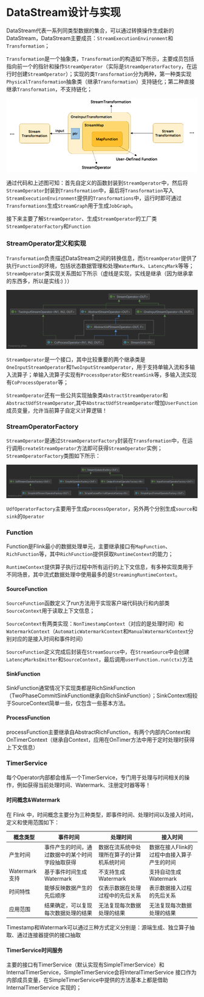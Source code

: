 # DataStream设计与实现

​	DataStream代表一系列同类型数据的集合，可以通过转换操作生成新的DataStream，DataStream主要成员：`StreamExecutionEnvironment`和`Transformation`；

​	`Transformation`是一个抽象类，`Transformation`的构造如下所示，主要成员包括指向前一个的指针和操作`StreamOperator`（实际是`StreamOperatorFactory`，在运行时创建`StreamOperator`）；实现的类`Transformation`分为两种，第一种类实现`PhysicalTransformation`抽象类（继承`Transformation`）支持链化；第二种直接继承`Transformation`，不支持链化；

![img](DataStream设计实现.assets/TB12u5yJFXXXXXhaXXXXXXXXXXX)

通过代码和上述图可知：首先自定义的函数封装到`StreamOperator`中，然后将`StreamOperator`封装到`Transformation`中，最后将`Transformation`写入`StreamExecutionEnvironment`提供的`Transformations`中，运行时即可通过`Transformations`生成`StreamGraph`用于生成`JobGraph`。

接下来主要了解`StreamOperator`、生成`StreamOperator`的工厂类`StreamOperatorFactory`和`Function`

### StreamOperator定义和实现

​	`Transformation`负责描述DataStream之间的转换信息，而`StreamOperator`提供了执行`Function`的环境，包括状态数据管理和处理`WaterMark`、`LatencyMark`等等；`StreamOperator`类实现关系图如下所示（虚线是实现，实线是继承（因为继承拿的东西多，所以是实线:)  ））

![StreamOperator](DataStream设计实现.assets/StreamOperator.png)

`StreamOperator`是一个接口，其中比较重要的两个继承类是`OneInputStreamOperator`和`TwoInputStreamOperator`，用于支持单输入流和多输入流算子；单输入流算子实现有`ProcessOperator`和`StreamSink`等，多输入流实现有`CoProcessOperator`等；

​	`StreamOperator`还有一些公共实现抽象类`AbstractStreamOperator`和`AbstractUdfStreamOperator`,其中`AbstractUdfStreamOperator`增加`UserFunction`成员变量，允许当前算子自定义计算逻辑！

### StreamOperatorFactory

​	`StreamOperator`是通过`StreamOperatorFactory`封装在`Transformation`中，在运行调用`createStreamOperator`方法即可获得`StreamOperator`实例；`StreamOperatorFactory`类图如下所示：

![StreamOperatorFactory](DataStream设计实现.assets/StreamOperatorFactory.png)

`UdfOperatorFactory`主要用于生成`processOperator`，另外两个分别生成`source`和`sink`的`Operator`

### Function

Function是Flink最小的数据处理单元，主要继承接口有`MapFunction`、`RichFunction`等，其中`RichFunction`提供获取`RuntimeContext`的能力；

`RuntimeContext`提供算子执行过程中所有运行的上下文信息，有多种实现类用于不同场景，其中流式数据处理中使用最多的是`StreamingRuntimeContext`。

#### SourceFunction

`SourceFunction`函数定义了run方法用于实现客户端代码执行和内部类`SourceContext`用于读取上下文信息；

`SourceContext`有两类实现：`NonTimestampContext`（对应的是处理时间）和`WatermarkContext`（`AutomaticWatermarkContext`和`ManualWatermarkContext`分别对应的是接入时间和事件时间）

`SourceFunction`定义完成后封装在`StreamSource`中，在`StreamSource`中会创建`LatencyMarksEmitter`和`SourceContext`，最后调用`userFunction.run(ctx)`方法

#### SinkFunction

SinkFunction通常情况下实现类都是RichSinkFunction（TwoPhaseCommitSinkFunction继承自RichSinkFunction）；SinkContext相较于SourceContext简单一些，仅包含一些基本方法。

#### ProcessFunction

processFunction主要继承自AbstractRichFunction，有两个内部内Context和OnTimerContext（继承自Context，应用在OnTimer方法中用于定时处理时获得上下文信息）

### TimerService

每个Operator内部都会维系一个TimerService，专门用于处理与时间相关的操作，例如获得当前处理时间、Watermark、注册定时器等等！

#### 时间概念&Watermark

在 Flink 中，时间概念主要分为三种类型，即事件时间、处理时间以及接入时间，定义和使用范围如下：

| 概念类型       | 事件时间                                         | 处理时间                                   | 接入时间                                    |
| -------------- | ------------------------------------------------ | ------------------------------------------ | ------------------------------------------- |
| 产生时间       | 事件产生的时间，通过数据中的某个时间字段抽取获得 | 数据在流系统中处理所在算子的计算机系统时间 | 数据在接人Flink的过程中由接入算子产生的时间 |
| Watermark 支持 | 基于事件时间生成Watermark                        | 不支持生成Watermark                        | 支持自动生成Watermark                       |
| 时间特性       | 能够反映数据产生的先后顺序                       | 仅表示数据在处理过程中的先后关系           | 表示数据接入过程的先后关系                  |
| 应用范围       | 结果确定，可以复现每次数据处理的结果             | 无法复现每次数据处理的结果                 | 无法复现每次数据处理的结果                  |

Timestamp和Watermark可以通过三种方式定义分别是：源端生成、独立算子抽取、通过连接器提供的接口抽取

#### TimerService时间服务

​	主要的接口有TimerService（默认实现有SimpleTimerService）和InternalTimerService，SimpleTimerService会将InteralTimerService 接口作为内部成员变量，在SimpleTimerService中提供的方法基本上都是借助InternalTimerService 实现的；

